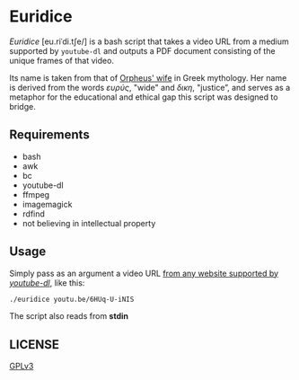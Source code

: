 # Euridice

*Euridice* [eu.riˈdi.tʃe/] is a bash script that takes a video URL from a medium supported by `youtube-dl` and outputs a PDF document consisting of the unique frames of that video.

Its name is taken from that of [Orpheus' wife](https://www.youtube.com/watch?v=_7Wo-3Dtl34) in Greek mythology.
Her name is derived from the words *ευρύς*, "wide" and *δικη*, "justice”, and serves as a metaphor for the educational and ethical gap this script was designed to bridge.

## Requirements

* bash
* awk
* bc
* youtube-dl
* ffmpeg
* imagemagick
* rdfind
* not believing in intellectual property

## Usage

Simply pass as an argument a video URL [from any website supported by *youtube-dl*](https://ytdl-org.github.io/youtube-dl/supportedsites.html), like this:

```bash
./euridice youtu.be/6HUq-U-iNIS
```

The script also reads from **stdin**

## LICENSE
[GPLv3](https://ww.gnu.org/licenses/gpl-3.0.html)
